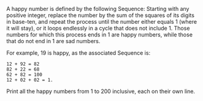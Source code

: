 A happy number is defined by the following Sequence: Starting with any positive integer, replace the number by the sum of the squares of its digits in base-ten, and repeat the process until the number either equals 1 (where it will stay), or it loops endlessly in a cycle that does not include 1. Those numbers for which this process ends in 1 are happy numbers, while those that do not end in 1 are sad numbers.

For example, 19 is happy, as the associated Sequence is:

    12 + 92 = 82
    82 + 22 = 68
    62 + 82 = 100
    12 + 02 + 02 = 1.

Print all the happy numbers from 1 to 200 inclusive, each on their own line. 